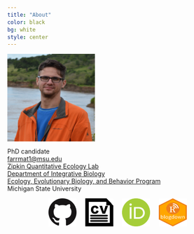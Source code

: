 ```yaml
---
title: "About"
color: black
bg: white
style: center
---
```

<img align="center" width="200" height="200" src="/img/Biopic.jpg" class="picture">

PhD candidate<br>
farrmat1@msu.edu<br>
[Zipkin Quantitative Ecology Lab](https://ezipkin.github.io/)<br>
[Department of Integrative Biology](https://integrativebiology.natsci.msu.edu/)<br>
[Ecology, Evolutionary Biology, and Behavior Program](https://eebb.natsci.msu.edu/)<br>
Michigan State University<br>

<center><a href="https://github.com/farrmt" class="buttonimg"><img src="img/GitHub.png" style="margin-right:10px; margin-left:10px;"></a><a href="/CV.pdf" class="buttonimg"><img src="img/CV.png" style="margin-right:10px; margin-left:10px;"></a><a href="https://orcid.org/0000-0003-1011-6851" class="buttonimg"><img src="img/orcid.png" height="64" width="64" style="margin-right:10px; margin-left:10px;"></a><a href="https://farrmt.github.io/Projects/" class="buttonimg"><img src="img/Blogdown.png" height="64" width="64" style="margin-right:10px; margin-left:10px;"></a></center>





<span class="fa-stack" style="font-size:250px"></span>
